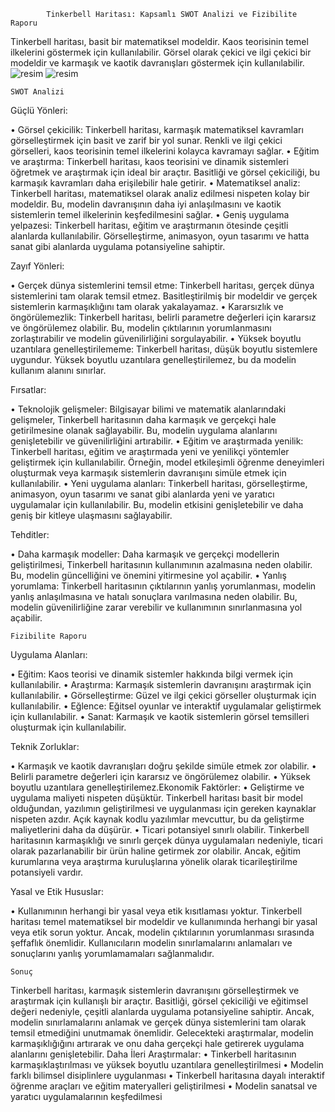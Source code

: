             Tinkerbell Haritası: Kapsamlı SWOT Analizi ve Fizibilite Raporu

Tinkerbell haritası, basit bir matematiksel modeldir. Kaos teorisinin temel ilkelerini göstermek için kullanılabilir. Görsel olarak çekici ve ilgi çekici bir modeldir ve karmaşık ve kaotik davranışları göstermek için kullanılabilir.
![resim](https://github.com/ahmeterenc/YMGK-Modelling/assets/81825344/172794c6-72dd-445f-b1b7-76e16c7a4346)
![resim](https://github.com/ahmeterenc/YMGK-Modelling/assets/81825344/41b2cac1-51ae-4f33-b69e-31e7d1f34b07)

    SWOT Analizi

  Güçlü Yönleri:

• Görsel çekicilik: 
Tinkerbell haritası, karmaşık matematiksel kavramları görselleştirmek 
için basit ve zarif bir yol sunar. Renkli ve ilgi çekici görselleri, 
kaos teorisinin temel ilkelerini kolayca kavramayı sağlar.
• Eğitim ve araştırma: 
Tinkerbell haritası, kaos teorisini ve dinamik sistemleri öğretmek ve 
araştırmak için ideal bir araçtır. Basitliği ve görsel çekiciliği, bu 
karmaşık kavramları daha erişilebilir hale getirir.
• Matematiksel analiz: 
Tinkerbell haritası, matematiksel olarak analiz edilmesi nispeten kolay 
bir modeldir. Bu, modelin davranışının daha iyi anlaşılmasını ve kaotik 
sistemlerin temel ilkelerinin keşfedilmesini sağlar.
• Geniş uygulama yelpazesi:
 Tinkerbell haritası, eğitim ve araştırmanın ötesinde çeşitli alanlarda 
kullanılabilir. Görselleştirme, animasyon, oyun tasarımı ve hatta sanat 
gibi alanlarda uygulama potansiyeline sahiptir.

Zayıf Yönleri:

• Gerçek dünya sistemlerini temsil etme:
 Tinkerbell haritası, gerçek dünya sistemlerini tam olarak temsil etmez.
 Basitleştirilmiş bir modeldir ve gerçek sistemlerin karmaşıklığını tam 
olarak yakalayamaz.
• Kararsızlık ve öngörülemezlik:
 Tinkerbell haritası, belirli parametre değerleri için kararsız ve 
öngörülemez olabilir. Bu, modelin çıktılarının yorumlanmasını 
zorlaştırabilir ve modelin güvenilirliğini sorgulayabilir.
• Yüksek boyutlu uzantılara genelleştirilememe:
 Tinkerbell haritası, düşük boyutlu sistemlere uygundur. Yüksek boyutlu 
uzantılara genelleştirilemez, bu da modelin kullanım alanını sınırlar.

  Fırsatlar:

• Teknolojik gelişmeler:
 Bilgisayar bilimi ve matematik alanlarındaki gelişmeler, Tinkerbell 
haritasının daha karmaşık ve gerçekçi hale getirilmesine olanak 
sağlayabilir. Bu, modelin uygulama alanlarını genişletebilir ve 
güvenilirliğini artırabilir.
• Eğitim ve araştırmada yenilik:
 Tinkerbell haritası, eğitim ve araştırmada yeni ve yenilikçi yöntemler 
geliştirmek için kullanılabilir. Örneğin, model etkileşimli öğrenme 
deneyimleri oluşturmak veya karmaşık sistemlerin davranışını simüle 
etmek için kullanılabilir.
• Yeni uygulama alanları: 
Tinkerbell haritası, görselleştirme, animasyon, oyun tasarımı ve sanat 
gibi alanlarda yeni ve yaratıcı uygulamalar için kullanılabilir. Bu, 
modelin etkisini genişletebilir ve daha geniş bir kitleye ulaşmasını 
sağlayabilir.

  Tehditler:

• Daha karmaşık modeller:
 Daha karmaşık ve gerçekçi modellerin geliştirilmesi, Tinkerbell 
haritasının kullanımının azalmasına neden olabilir. Bu, modelin 
güncelliğini ve önemini yitirmesine yol açabilir.
• Yanlış yorumlama: 
Tinkerbell haritasının çıktılarının yanlış yorumlanması, modelin yanlış 
anlaşılmasına ve hatalı sonuçlara varılmasına neden olabilir. Bu, 
modelin güvenilirliğine zarar verebilir ve kullanımının sınırlanmasına 
yol açabilir.

    Fizibilite Raporu

Uygulama Alanları:

• Eğitim: Kaos teorisi ve dinamik sistemler hakkında bilgi vermek için kullanılabilir.
• Araştırma: Karmaşık sistemlerin davranışını araştırmak için kullanılabilir.
• Görselleştirme: Güzel ve ilgi çekici görseller oluşturmak için kullanılabilir.
• Eğlence: Eğitsel oyunlar ve interaktif uygulamalar geliştirmek için kullanılabilir.
• Sanat: Karmaşık ve kaotik sistemlerin görsel temsilleri oluşturmak için kullanılabilir.

Teknik Zorluklar:

• Karmaşık ve kaotik davranışları doğru şekilde simüle etmek zor olabilir.
• Belirli parametre değerleri için kararsız ve öngörülemez olabilir.
• Yüksek boyutlu uzantılara genelleştirilemez.Ekonomik Faktörler:
• Geliştirme ve uygulama maliyeti nispeten 
düşüktür. Tinkerbell haritası basit bir model olduğundan, yazılımın 
geliştirilmesi ve uygulanması için gereken kaynaklar nispeten azdır. 
Açık kaynak kodlu yazılımlar mevcuttur, bu da geliştirme maliyetlerini 
daha da düşürür.
• Ticari potansiyel sınırlı olabilir. 
Tinkerbell haritasının karmaşıklığı ve sınırlı gerçek dünya uygulamaları
 nedeniyle, ticari olarak pazarlanabilir bir ürün haline getirmek zor 
olabilir. Ancak, eğitim kurumlarına veya araştırma kuruluşlarına yönelik
 olarak ticarileştirilme potansiyeli vardır.

Yasal ve Etik Hususlar:

• Kullanımının herhangi bir yasal veya etik
 kısıtlaması yoktur. Tinkerbell haritası temel matematiksel bir modeldir
 ve kullanımında herhangi bir yasal veya etik sorun yoktur. Ancak, 
modelin çıktılarının yorumlanması sırasında şeffaflık önemlidir. 
Kullanıcıların modelin sınırlamalarını anlamaları ve sonuçlarını yanlış 
yorumlamamaları sağlanmalıdır.

    Sonuç

Tinkerbell haritası, karmaşık sistemlerin davranışını görselleştirmek ve araştırmak için kullanışlı bir araçtır. Basitliği, görsel çekiciliği ve eğitimsel değeri nedeniyle, çeşitli alanlarda uygulama potansiyeline sahiptir. Ancak, modelin sınırlamalarını anlamak ve gerçek dünya sistemlerini tam olarak temsil etmediğini unutmamak önemlidir. Gelecekteki araştırmalar, modelin karmaşıklığığını artırarak ve onu daha gerçekçi hale getirerek uygulama alanlarını genişletebilir.
Daha İleri Araştırmalar:
• Tinkerbell haritasının karmaşıklaştırılması ve yüksek boyutlu uzantılara genelleştirilmesi
• Modelin farklı bilimsel disiplinlere uygulanması
• Tinkerbell haritasına dayalı interaktif öğrenme araçları ve eğitim materyalleri geliştirilmesi
• Modelin sanatsal ve yaratıcı uygulamalarının keşfedilmesi
